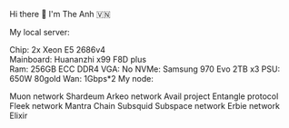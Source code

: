 Hi there 👋 I'm The Anh 🇻🇳      
              
My local server:    
  
   
Chip: 2x Xeon E5 2686v4  
Mainboard: Huananzhi x99 F8D plus     
Ram: 256GB ECC DDR4 
VGA: No
NVMe: Samsung 970 Evo 2TB x3
PSU: 650W 80gold
Wan: 1Gbps*2
My node:

Muon network
Shardeum
Arkeo network
Avail project
Entangle protocol
Fleek network
Mantra Chain
Subsquid
Subspace network
Erbie network
Elixir



